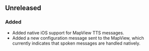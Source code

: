 ## Unreleased

### Added

- Added native iOS support for MapView TTS messages.
- Added a new configuration message sent to the MapView, which currently indicates that spoken
  messages are handled natively.